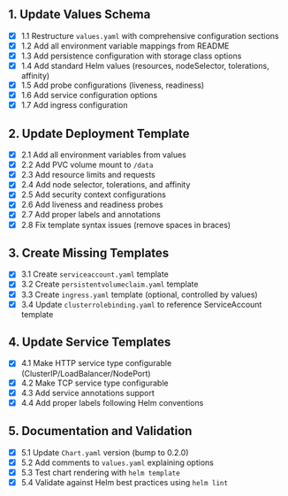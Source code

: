 ## 1. Update Values Schema

- [x] 1.1 Restructure `values.yaml` with comprehensive configuration sections
- [x] 1.2 Add all environment variable mappings from README
- [x] 1.3 Add persistence configuration with storage class options
- [x] 1.4 Add standard Helm values (resources, nodeSelector, tolerations, affinity)
- [x] 1.5 Add probe configurations (liveness, readiness)
- [x] 1.6 Add service configuration options
- [x] 1.7 Add ingress configuration

## 2. Update Deployment Template

- [x] 2.1 Add all environment variables from values
- [x] 2.2 Add PVC volume mount to `/data`
- [x] 2.3 Add resource limits and requests
- [x] 2.4 Add node selector, tolerations, and affinity
- [x] 2.5 Add security context configurations
- [x] 2.6 Add liveness and readiness probes
- [x] 2.7 Add proper labels and annotations
- [x] 2.8 Fix template syntax issues (remove spaces in braces)

## 3. Create Missing Templates

- [x] 3.1 Create `serviceaccount.yaml` template
- [x] 3.2 Create `persistentvolumeclaim.yaml` template
- [x] 3.3 Create `ingress.yaml` template (optional, controlled by values)
- [x] 3.4 Update `clusterrolebinding.yaml` to reference ServiceAccount template

## 4. Update Service Templates

- [x] 4.1 Make HTTP service type configurable (ClusterIP/LoadBalancer/NodePort)
- [x] 4.2 Make TCP service type configurable
- [x] 4.3 Add service annotations support
- [x] 4.4 Add proper labels following Helm conventions

## 5. Documentation and Validation

- [x] 5.1 Update `Chart.yaml` version (bump to 0.2.0)
- [x] 5.2 Add comments to `values.yaml` explaining options
- [x] 5.3 Test chart rendering with `helm template`
- [x] 5.4 Validate against Helm best practices using `helm lint`
